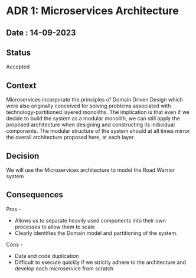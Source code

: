
# ADR 1: Microservices Architecture 
## Date : 14-09-2023 
## Status
Accepted

## Context 
Microservices incorporate the principles of Domain Driven Design which were also originally conceived for solving problems associated with technology-partitioned layered monoliths. The implication is that even if we decide to build the system as a modular monolith, we can still apply the proposed architecture when designing and constructing its individual components. The modular structure of the system should at all times mirror the overall architecture proposed here, at each layer.


## Decision 
We will use the Microservices architecture to model the Road Warrior system

## Consequences
Pros -
- Allows us to separate heavily used components into their own processes to allow them to scale
- Clearly identifies the Domain model and partitioning of the system.

Cons -
- Data and code duplication
- Difficult to execute quickly if we strictly adhere to the architecture and develop each microservice from scratch

